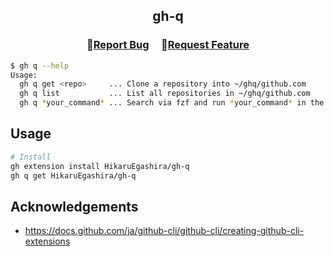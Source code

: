 <h2 align="center">
    <p align="center">gh-q</p>
</h2>

<h3 align="center">
🔹<a  href="https://github.com/HikaruEgashira/gh-q/issues">Report Bug</a> &nbsp; &nbsp;
🔹<a  href="https://github.com/HikaruEgashira/gh-q/issues">Request Feature</a>
</h3>

```bash
$ gh q --help
Usage:
  gh q get <repo>     ... Clone a repository into ~/ghq/github.com
  gh q list           ... List all repositories in ~/ghq/github.com
  gh q *your_command* ... Search via fzf and run *your_command* in the selected directory
```

## Usage

```bash
# Install
gh extension install HikaruEgashira/gh-q
gh q get HikaruEgashira/gh-q
```
  
## Acknowledgements

- https://docs.github.com/ja/github-cli/github-cli/creating-github-cli-extensions
